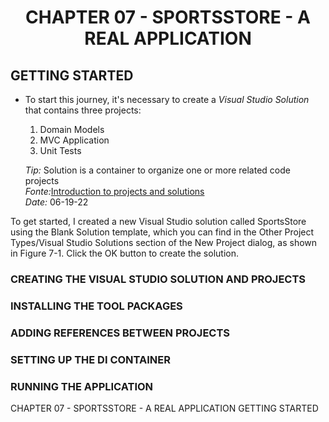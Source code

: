 <h1 align="center">
    CHAPTER 07 - SPORTSSTORE - A REAL APPLICATION
</h1>

## GETTING STARTED
* To start this journey, it's necessary to create a *Visual Studio Solution* that contains three projects: 
    1. Domain Models
    2. MVC Application
    3. Unit Tests

    *Tip:* Solution is a container to organize one or more related code projects  
        *Fonte:*[Introduction to projects and solutions](https://docs.microsoft.com/en-us/visualstudio/get-started/tutorial-projects-solutions?view=vs-2022)  
        *Date:* 06-19-22

To get started, I created a new
Visual Studio solution called SportsStore using the Blank Solution template, which you can find in the Other Project Types/Visual Studio Solutions section of the New Project dialog, as shown in Figure 7-1. Click the OK button to create the solution.

### CREATING THE VISUAL STUDIO SOLUTION AND PROJECTS
### INSTALLING THE TOOL PACKAGES
### ADDING REFERENCES BETWEEN PROJECTS
### SETTING UP THE DI CONTAINER
### RUNNING THE APPLICATION

CHAPTER 07 - SPORTSSTORE - A REAL APPLICATION
    GETTING STARTED